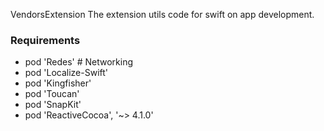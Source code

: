 VendorsExtension
The extension utils code for swift on app development.

### Requirements

- pod 'Redes' # Networking
- pod 'Localize-Swift'
- pod 'Kingfisher'
- pod 'Toucan'
- pod 'SnapKit'
- pod 'ReactiveCocoa', '~> 4.1.0'

